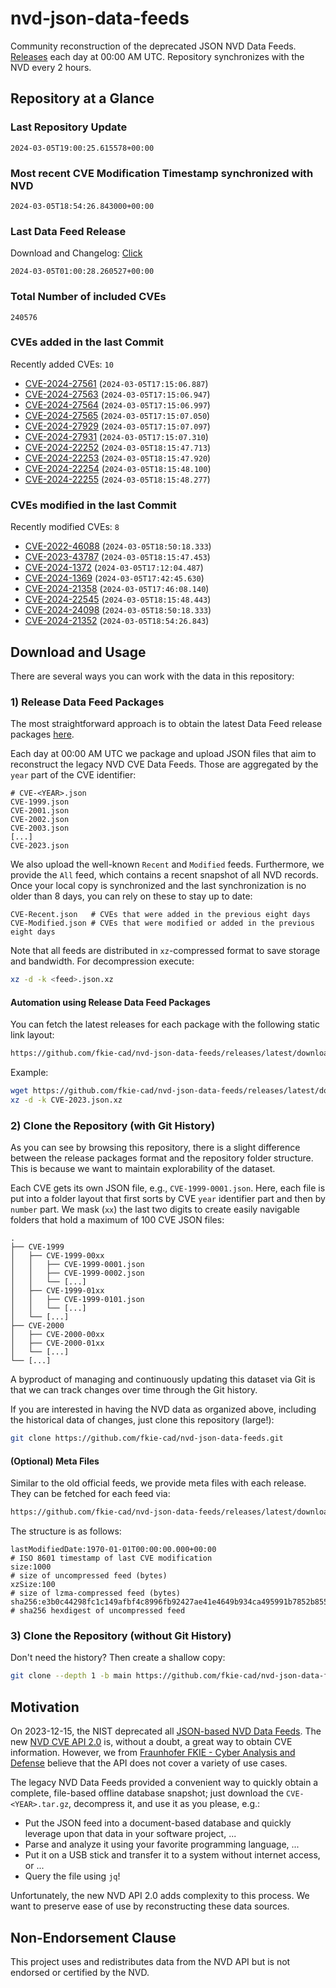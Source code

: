 # nvd-json-data-feeds

Community reconstruction of the deprecated JSON NVD Data Feeds. 
[Releases](https://github.com/fkie-cad/nvd-json-data-feeds/releases/latest) each day at 00:00 AM UTC.
Repository synchronizes with the NVD every 2 hours.

## Repository at a Glance

### Last Repository Update

```plain
2024-03-05T19:00:25.615578+00:00
```

### Most recent CVE Modification Timestamp synchronized with NVD

```plain
2024-03-05T18:54:26.843000+00:00
```

### Last Data Feed Release

Download and Changelog: [Click](https://github.com/fkie-cad/nvd-json-data-feeds/releases/latest)

```plain
2024-03-05T01:00:28.260527+00:00
```

### Total Number of included CVEs

```plain
240576
```

### CVEs added in the last Commit

Recently added CVEs: `10`

* [CVE-2024-27561](CVE-2024/CVE-2024-275xx/CVE-2024-27561.json) (`2024-03-05T17:15:06.887`)
* [CVE-2024-27563](CVE-2024/CVE-2024-275xx/CVE-2024-27563.json) (`2024-03-05T17:15:06.947`)
* [CVE-2024-27564](CVE-2024/CVE-2024-275xx/CVE-2024-27564.json) (`2024-03-05T17:15:06.997`)
* [CVE-2024-27565](CVE-2024/CVE-2024-275xx/CVE-2024-27565.json) (`2024-03-05T17:15:07.050`)
* [CVE-2024-27929](CVE-2024/CVE-2024-279xx/CVE-2024-27929.json) (`2024-03-05T17:15:07.097`)
* [CVE-2024-27931](CVE-2024/CVE-2024-279xx/CVE-2024-27931.json) (`2024-03-05T17:15:07.310`)
* [CVE-2024-22252](CVE-2024/CVE-2024-222xx/CVE-2024-22252.json) (`2024-03-05T18:15:47.713`)
* [CVE-2024-22253](CVE-2024/CVE-2024-222xx/CVE-2024-22253.json) (`2024-03-05T18:15:47.920`)
* [CVE-2024-22254](CVE-2024/CVE-2024-222xx/CVE-2024-22254.json) (`2024-03-05T18:15:48.100`)
* [CVE-2024-22255](CVE-2024/CVE-2024-222xx/CVE-2024-22255.json) (`2024-03-05T18:15:48.277`)


### CVEs modified in the last Commit

Recently modified CVEs: `8`

* [CVE-2022-46088](CVE-2022/CVE-2022-460xx/CVE-2022-46088.json) (`2024-03-05T18:50:18.333`)
* [CVE-2023-43787](CVE-2023/CVE-2023-437xx/CVE-2023-43787.json) (`2024-03-05T18:15:47.453`)
* [CVE-2024-1372](CVE-2024/CVE-2024-13xx/CVE-2024-1372.json) (`2024-03-05T17:12:04.487`)
* [CVE-2024-1369](CVE-2024/CVE-2024-13xx/CVE-2024-1369.json) (`2024-03-05T17:42:45.630`)
* [CVE-2024-21358](CVE-2024/CVE-2024-213xx/CVE-2024-21358.json) (`2024-03-05T17:46:08.140`)
* [CVE-2024-22545](CVE-2024/CVE-2024-225xx/CVE-2024-22545.json) (`2024-03-05T18:15:48.443`)
* [CVE-2024-24098](CVE-2024/CVE-2024-240xx/CVE-2024-24098.json) (`2024-03-05T18:50:18.333`)
* [CVE-2024-21352](CVE-2024/CVE-2024-213xx/CVE-2024-21352.json) (`2024-03-05T18:54:26.843`)


## Download and Usage

There are several ways you can work with the data in this repository:

### 1) Release Data Feed Packages

The most straightforward approach is to obtain the latest Data Feed release packages [here](https://github.com/fkie-cad/nvd-json-data-feeds/releases/latest).

Each day at 00:00 AM UTC we package and upload JSON files that aim to reconstruct the legacy NVD CVE Data Feeds.
Those are aggregated by the `year` part of the CVE identifier:

```
# CVE-<YEAR>.json
CVE-1999.json
CVE-2001.json
CVE-2002.json
CVE-2003.json
[...]
CVE-2023.json
```

We also upload the well-known `Recent` and `Modified` feeds.
Furthermore, we provide the `All` feed, which contains a recent snapshot of all NVD records.
Once your local copy is synchronized and the last synchronization is no older than 8 days, you can rely on these to stay up to date:

```plain
CVE-Recent.json   # CVEs that were added in the previous eight days
CVE-Modified.json # CVEs that were modified or added in the previous eight days
```

Note that all feeds are distributed in `xz`-compressed format to save storage and bandwidth.
For decompression execute:

```sh
xz -d -k <feed>.json.xz
```


#### Automation using Release Data Feed Packages

You can fetch the latest releases for each package with the following static link layout:

```sh
https://github.com/fkie-cad/nvd-json-data-feeds/releases/latest/download/CVE-<YEAR>.json.xz
```

Example:

```sh
wget https://github.com/fkie-cad/nvd-json-data-feeds/releases/latest/download/CVE-2023.json.xz
xz -d -k CVE-2023.json.xz
```



### 2) Clone the Repository (with Git History)

As you can see by browsing this repository, there is a slight difference between the release packages format and the repository folder structure.
This is because we want to maintain explorability of the dataset.

Each CVE gets its own JSON file, e.g., `CVE-1999-0001.json`.
Here, each file is put into a folder layout that first sorts by CVE `year` identifier part and then by `number` part.
We mask (`xx`) the last two digits to create easily navigable folders that hold a maximum of 100 CVE JSON files:

```plain
.
├── CVE-1999
│   ├── CVE-1999-00xx
│   │   ├── CVE-1999-0001.json
│   │   ├── CVE-1999-0002.json
│   │   └── [...]
│   ├── CVE-1999-01xx
│   │   ├── CVE-1999-0101.json
│   │   └── [...]
│   └── [...]
├── CVE-2000
│   ├── CVE-2000-00xx
│   ├── CVE-2000-01xx
│   └── [...]
└── [...]
```

A byproduct of managing and continuously updating this dataset via Git is that we can track changes over time through the Git history.

If you are interested in having the NVD data as organized above, including the historical data of changes, just clone this repository (large!):

```sh
git clone https://github.com/fkie-cad/nvd-json-data-feeds.git
```

#### (Optional) Meta Files

Similar to the old official feeds, we provide meta files with each release. They can be fetched for each feed via:

```sh
https://github.com/fkie-cad/nvd-json-data-feeds/releases/latest/download/CVE-<YEAR>.meta
```

The structure is as follows:

```plain
lastModifiedDate:1970-01-01T00:00:00.000+00:00                          # ISO 8601 timestamp of last CVE modification
size:1000                                                               # size of uncompressed feed (bytes)
xzSize:100                                                              # size of lzma-compressed feed (bytes)
sha256:e3b0c44298fc1c149afbf4c8996fb92427ae41e4649b934ca495991b7852b855 # sha256 hexdigest of uncompressed feed
```


### 3) Clone the Repository (without Git History)

Don't need the history? Then create a shallow copy:

```sh
git clone --depth 1 -b main https://github.com/fkie-cad/nvd-json-data-feeds.git
```

## Motivation

On 2023-12-15, the NIST deprecated all [JSON-based NVD Data Feeds](https://nvd.nist.gov/vuln/data-feeds#divRetirementBanner-1).
The new [NVD CVE API 2.0](https://nvd.nist.gov/developers/vulnerabilities) is, without a doubt, a great way to obtain CVE information.
However, we from [Fraunhofer FKIE - Cyber Analysis and Defense](https://www.fkie.fraunhofer.de/en/departments/cad.html) believe that the API does not cover a variety of use cases.

The legacy NVD Data Feeds provided a convenient way to quickly obtain a complete, file-based offline database snapshot; just download the `CVE-<YEAR>.tar.gz`, decompress it, and use it as you please, e.g.:

* Put the JSON feed into a document-based database and quickly leverage upon that data in your software project, ...
* Parse and analyze it using your favorite programming language, ...
* Put it on a USB stick and transfer it to a system without internet access, or ...
* Query the file using `jq`!

Unfortunately, the new NVD API 2.0 adds complexity to this process.
We want to preserve ease of use by reconstructing these data sources.

## Non-Endorsement Clause

This project uses and redistributes data from the NVD API but is not endorsed or certified by the NVD.